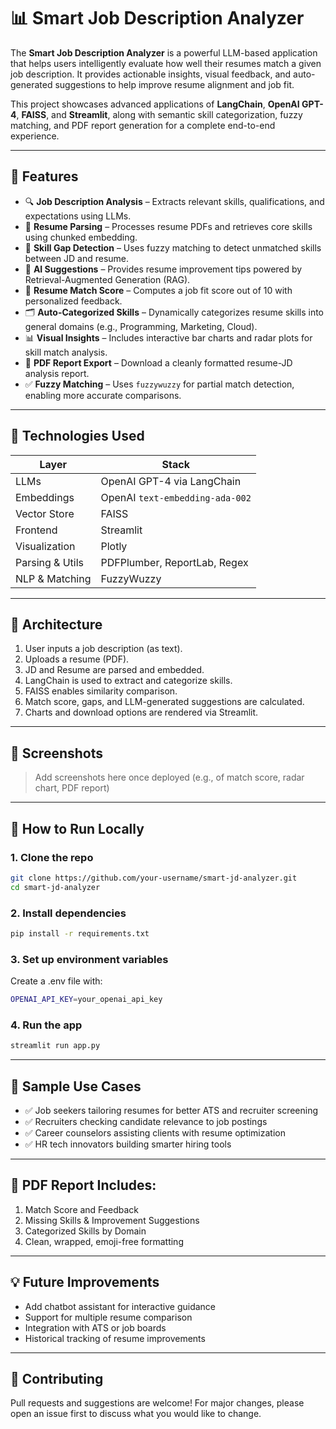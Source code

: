 # 📊 Smart Job Description Analyzer

The **Smart Job Description Analyzer** is a powerful LLM-based application that helps users intelligently evaluate how well their resumes match a given job description. It provides actionable insights, visual feedback, and auto-generated suggestions to help improve resume alignment and job fit.

This project showcases advanced applications of **LangChain**, **OpenAI GPT-4**, **FAISS**, and **Streamlit**, along with semantic skill categorization, fuzzy matching, and PDF report generation for a complete end-to-end experience.

---

## 🚀 Features

- 🔍 **Job Description Analysis** – Extracts relevant skills, qualifications, and expectations using LLMs.
- 📄 **Resume Parsing** – Processes resume PDFs and retrieves core skills using chunked embedding.
- 🧠 **Skill Gap Detection** – Uses fuzzy matching to detect unmatched skills between JD and resume.
- 🧠 **AI Suggestions** – Provides resume improvement tips powered by Retrieval-Augmented Generation (RAG).
- 📌 **Resume Match Score** – Computes a job fit score out of 10 with personalized feedback.
- 🗂️ **Auto-Categorized Skills** – Dynamically categorizes resume skills into general domains (e.g., Programming, Marketing, Cloud).
- 📊 **Visual Insights** – Includes interactive bar charts and radar plots for skill match analysis.
- 📄 **PDF Report Export** – Download a cleanly formatted resume-JD analysis report.
- ✅ **Fuzzy Matching** – Uses `fuzzywuzzy` for partial match detection, enabling more accurate comparisons.

---

## 🧠 Technologies Used

| Layer             | Stack                          |
|------------------|---------------------------------|
| LLMs              | OpenAI GPT-4 via LangChain     |
| Embeddings        | OpenAI `text-embedding-ada-002`|
| Vector Store      | FAISS                          |
| Frontend          | Streamlit                      |
| Visualization     | Plotly                         |
| Parsing & Utils   | PDFPlumber, ReportLab, Regex   |
| NLP & Matching    | FuzzyWuzzy                     |

---

## 🧱 Architecture

1. User inputs a job description (as text).
2. Uploads a resume (PDF).
3. JD and Resume are parsed and embedded.
4. LangChain is used to extract and categorize skills.
5. FAISS enables similarity comparison.
6. Match score, gaps, and LLM-generated suggestions are calculated.
7. Charts and download options are rendered via Streamlit.

---

## 📸 Screenshots

> Add screenshots here once deployed (e.g., of match score, radar chart, PDF report)

---

## 🧪 How to Run Locally

### 1. Clone the repo

```bash
git clone https://github.com/your-username/smart-jd-analyzer.git
cd smart-jd-analyzer
```

### 2. Install dependencies

```bash
pip install -r requirements.txt
```

### 3. Set up environment variables

Create a .env file with:

```bash
OPENAI_API_KEY=your_openai_api_key
```

### 4. Run the app

```bash
streamlit run app.py
```

---

## 🧾 Sample Use Cases

<ul>
    <li>✅ Job seekers tailoring resumes for better ATS and recruiter screening</li>
    <li>✅ Recruiters checking candidate relevance to job postings</li>
    <li>✅ Career counselors assisting clients with resume optimization</li>
    <li>✅ HR tech innovators building smarter hiring tools</li>
</ul>

--- 

## 📄 PDF Report Includes:

<ol>
    <li>Match Score and Feedback</li>
    <li>Missing Skills & Improvement Suggestions</li>
    <li>Categorized Skills by Domain</li>   
    <li>Clean, wrapped, emoji-free formatting</li>
</ol>

---

## 💡 Future Improvements

<ul>
    <li>Add chatbot assistant for interactive guidance</li>
    <li>Support for multiple resume comparison</li>
    <li>Integration with ATS or job boards</li>
    <li>Historical tracking of resume improvements</li>
</ul>

---

## 🤝 Contributing

Pull requests and suggestions are welcome! For major changes, please open an issue first to discuss what you would like to change.
